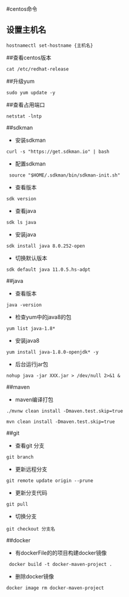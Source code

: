 #centos命令

## 设置主机名
```shell
hostnamectl set-hostname {主机名}
```

##查看centos版本
```shell
cat /etc/redhat-release
```

##升级yum
```shell
sudo yum update -y
```


##查看占用端口
``` shell
netstat -lntp
```

##sdkman
- 安装sdkman
```
curl -s "https://get.sdkman.io" | bash
```
- 配置sdkman
```
 source "$HOME/.sdkman/bin/sdkman-init.sh"
```
- 查看版本
```
sdk version
```
- 查看java
```
sdk ls java
```
- 安装java
```
sdk install java 8.0.252-open
```
- 切换默认版本
```
sdk default java 11.0.5.hs-adpt
```



##java
- 查看版本
```
java -version
```
- 检查yum中的java8的包
```
yum list java-1.8*
```
- 安装java8
```
yum install java-1.8.0-openjdk* -y
```
- 后台运行jar包
```
nohup java -jar XXX.jar > /dev/null 2>&1 &
```


##maven
- maven编译打包
```
./mvnw clean install -Dmaven.test.skip=true

mvn clean install -Dmaven.test.skip=true
```

##git
- 查看git 分支
```
git branch 
```
- 更新远程分支
```
git remote update origin --prune
```
- 更新分支代码
```
git pull 
```
- 切换分支
```
git checkout 分支名
```


##docker
- 有dockerFile的的项目构建docker镜像
```
 docker build -t docker-maven-project .
```
- 删除docker镜像
```
docker image rm docker-maven-project
```